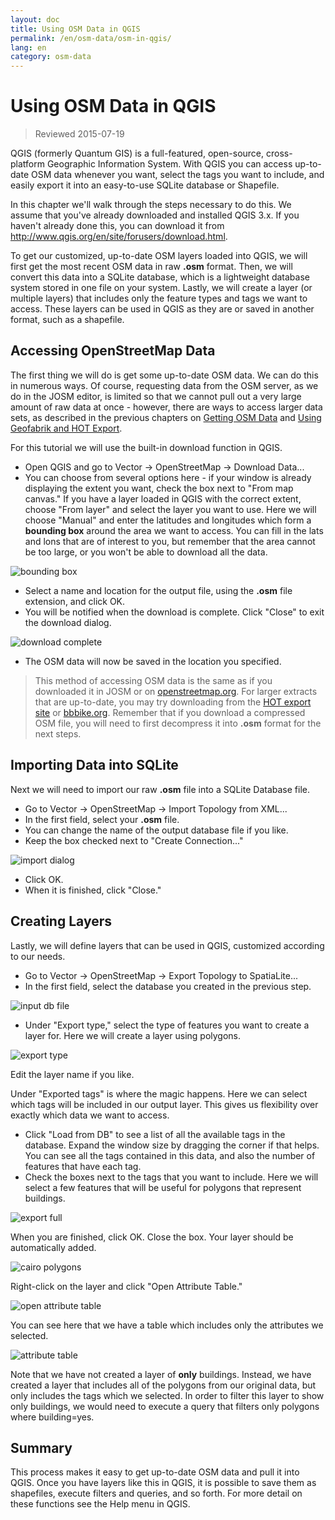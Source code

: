 ```yaml
---
layout: doc
title: Using OSM Data in QGIS
permalink: /en/osm-data/osm-in-qgis/
lang: en
category: osm-data
---
```


Using OSM Data in QGIS
=================

> Reviewed 2015-07-19

QGIS (formerly Quantum GIS) is a full-featured, open-source, cross-platform Geographic Information System. With QGIS you can access up-to-date OSM data whenever you want, select the tags you want to include, and easily export it into an easy-to-use SQLite database or Shapefile.  

In this chapter we'll walk through the steps necessary to do this. We assume that you've already downloaded and installed QGIS 3.x. If you haven't already done this, you can download it from <http://www.qgis.org/en/site/forusers/download.html>.  

To get our customized, up-to-date OSM layers loaded into QGIS, we will first get the most recent OSM data in raw **.osm** format. Then, we will convert this data into a SQLite database, which is a lightweight database system stored in one file on your system. Lastly, we will create a layer (or multiple layers) that includes only the feature types and tags we want to access. These layers can be used in QGIS as they are or saved in another format, such as a shapefile.  

Accessing OpenStreetMap Data
---------------------------

The first thing we will do is get some up-to-date OSM data. We can do this in numerous ways. Of course, requesting data from the OSM server, as we do in the JOSM editor, is limited so that we cannot pull out a very large amount of raw data at once - however, there are ways to access larger data sets, as
described in the previous chapters on [Getting OSM Data](/en/osm-data/getting-data) and [Using Geofabrik and HOT Export](/en/osm-data/geofabrik-and-hot-export).  

For this tutorial we will use the built-in download function in QGIS.  

- Open QGIS and go to Vector -> OpenStreetMap -> Download Data...  
- You can choose from several options here - if your window is already displaying the extent you want, check the box next to "From map canvas." If you have a layer loaded in QGIS with the correct extent, choose "From layer" and select the layer you want to use. Here we will choose "Manual" and enter the latitudes and longitudes which form a **bounding box** around the area we	want to access. You can fill in the lats and lons that are of interest to you, but remember that the area cannot be too large, or you won't be able to download all the data.  

![bounding box][]

- Select a name and location for the output file, using the **.osm** file extension, and click OK.  
- You will be notified when the download is complete. Click "Close" to exit the download dialog.  

![download complete][]

- The OSM data will now be saved in the location you specified.  

> This method of accessing OSM data is the same as if you downloaded it in JOSM or on [openstreetmap.org](http://www.openstreetmap.org). For larger extracts that are up-to-date, you may try downloading from the [HOT export site](http://export.hotosm.org) or [bbbike.org](http://extract.bbbike.org/). Remember that if you download a compressed OSM file, you will need to first decompress it into **.osm** format for the next steps.  


Importing Data into SQLite
---------------------------

Next we will need to import our raw **.osm** file into a SQLite Database file.  

- Go to Vector -> OpenStreetMap -> Import Topology from XML...  
- In the first field, select your **.osm** file.  
- You can change the name of the output database file if you like.  
- Keep the box checked next to "Create Connection..."  

![import dialog][]  

- Click OK.  
- When it is finished, click "Close."  


Creating Layers
--------------

Lastly, we will define layers that can be used in QGIS, customized according to our needs.  

- Go to Vector -> OpenStreetMap -> Export Topology to SpatiaLite...  
- In the first field, select the database you created in the previous step.  

![input db file][]  

- Under "Export type," select the type of features you want to create a layer for. Here we will create a layer using polygons.  

![export type][]  

Edit the layer name if you like.  

Under "Exported tags" is where the magic happens. Here we can select which tags will be included in our output layer. This gives us flexibility over exactly which data we want to access.  

- Click "Load from DB" to see a list of all the available tags in the database. Expand the window size by dragging the corner if that helps. You can see all the tags contained in this data, and also the number of features that have each tag.  
- Check the boxes next to the tags that you want to include. Here we will select a few features that will be useful for polygons that represent buildings.  

![export full][]  

When you are finished, click OK.  Close the box. Your layer should be automatically added.  

![cairo polygons][]  

Right-click on the layer and click "Open Attribute Table."  

![open attribute table][]  

You can see here that we have a table which includes only the attributes we selected.  

![attribute table][]  

Note that we have not created a layer of **only** buildings. Instead, we have created a layer that includes all of the polygons from our original data, but only includes the tags which we selected. In order to filter this layer to show only buildings, we would need to execute a query that filters only polygons where building=yes.


Summary
-------

This process makes it easy to get up-to-date OSM data and pull it into QGIS. Once you have layers like this in QGIS, it is possible to save them as shapefiles, execute filters and queries, and so forth. For more detail on these functions see the Help menu in QGIS.  


[bounding box]: /images/osm-data/bounding_box.png
[download complete]: /images/osm-data/download_complete.png
[import dialog]: /images/osm-data/import_dialog.png
[input db file]: /images/osm-data/input_db_file.png
[export type]: /images/osm-data/export_type.png
[export full]: /images/osm-data/export_full.png
[cairo polygons]: /images/osm-data/cairo_polygons.png
[open attribute table]: /images/osm-data/open_attribute_table.png
[attribute table]: /images/osm-data/attribute_table.png

